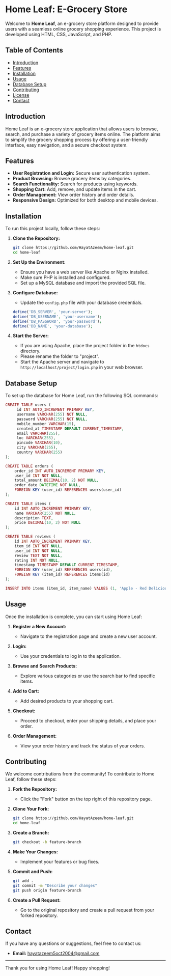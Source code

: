 # Home Leaf: E-Grocery Store

Welcome to **Home Leaf**, an e-grocery store platform designed to provide users with a seamless online grocery shopping experience. This project is developed using HTML, CSS, JavaScript, and PHP.

## Table of Contents

- [Introduction](#introduction)
- [Features](#features)
- [Installation](#installation)
- [Usage](#usage)
- [Database Setup](#database-setup)
- [Contributing](#contributing)
- [License](#license)
- [Contact](#contact)

## Introduction

Home Leaf is an e-grocery store application that allows users to browse, search, and purchase a variety of grocery items online. The platform aims to simplify the grocery shopping process by offering a user-friendly interface, easy navigation, and a secure checkout system.

## Features

- **User Registration and Login:** Secure user authentication system.
- **Product Browsing:** Browse grocery items by categories.
- **Search Functionality:** Search for products using keywords.
- **Shopping Cart:** Add, remove, and update items in the cart.
- **Order Management:** View order history and order details.
- **Responsive Design:** Optimized for both desktop and mobile devices.

## Installation

To run this project locally, follow these steps:

1. **Clone the Repository:**
   ```bash
   git clone https://github.com/HayatAzeem/home-leaf.git
   cd home-leaf
   ```

2. **Set Up the Environment:**
   - Ensure you have a web server like Apache or Nginx installed.
   - Make sure PHP is installed and configured.
   - Set up a MySQL database and import the provided SQL file.

3. **Configure Database:**
   - Update the `config.php` file with your database credentials.
   ```php
   define('DB_SERVER', 'your-server');
   define('DB_USERNAME', 'your-username');
   define('DB_PASSWORD', 'your-password');
   define('DB_NAME', 'your-database');
   ```

4. **Start the Server:**
   - If you are using Apache, place the project folder in the `htdocs` directory.
   - Please rename the folder to "project".
   - Start the Apache server and navigate to `http://localhost/project/login.php` in your web browser.

## Database Setup

To set up the database for Home Leaf, run the following SQL commands:


```php
CREATE TABLE users (
     id INT AUTO_INCREMENT PRIMARY KEY,
     username VARCHAR(255) NOT NULL,
     password VARCHAR(255) NOT NULL,
     mobile_number VARCHAR(15),
     created_at TIMESTAMP DEFAULT CURRENT_TIMESTAMP,
     email VARCHAR(255),
     loc VARCHAR(255),
     pincode VARCHAR(10),
     city VARCHAR(255),
     country VARCHAR(255)
);
```
```php
CREATE TABLE orders (
    order_id INT AUTO_INCREMENT PRIMARY KEY,
    user_id INT NOT NULL,
    total_amount DECIMAL(10, 2) NOT NULL,
    order_date DATETIME NOT NULL,
    FOREIGN KEY (user_id) REFERENCES users(user_id)
);
```
```php
CREATE TABLE items (
    id INT AUTO_INCREMENT PRIMARY KEY,
    name VARCHAR(255) NOT NULL,
    description TEXT,
    price DECIMAL(10, 2) NOT NULL
);
```
```php
CREATE TABLE reviews (
    id INT AUTO_INCREMENT PRIMARY KEY,
    item_id INT NOT NULL,
    user_id INT NOT NULL,
    review TEXT NOT NULL,
    rating INT NOT NULL,
    timestamp TIMESTAMP DEFAULT CURRENT_TIMESTAMP,
    FOREIGN KEY (user_id) REFERENCES users(id),
    FOREIGN KEY (item_id) REFERENCES items(id)
);
```
```php
INSERT INTO items (item_id, item_name) VALUES (1, 'Apple - Red Delicious');
```

## Usage

Once the installation is complete, you can start using Home Leaf:

1. **Register a New Account:**
   - Navigate to the registration page and create a new user account.

2. **Login:**
   - Use your credentials to log in to the application.

3. **Browse and Search Products:**
   - Explore various categories or use the search bar to find specific items.

4. **Add to Cart:**
   - Add desired products to your shopping cart.

5. **Checkout:**
   - Proceed to checkout, enter your shipping details, and place your order.

6. **Order Management:**
   - View your order history and track the status of your orders.

## Contributing

We welcome contributions from the community! To contribute to Home Leaf, follow these steps:

1. **Fork the Repository:**
   - Click the "Fork" button on the top right of this repository page.

2. **Clone Your Fork:**
   ```bash
   git clone https://github.com/HayatAzeem/home-leaf.git
   cd home-leaf
   ```

3. **Create a Branch:**
   ```bash
   git checkout -b feature-branch
   ```

4. **Make Your Changes:**
   - Implement your features or bug fixes.

5. **Commit and Push:**
   ```bash
   git add .
   git commit -m "Describe your changes"
   git push origin feature-branch
   ```

6. **Create a Pull Request:**
   - Go to the original repository and create a pull request from your forked repository.

## Contact

If you have any questions or suggestions, feel free to contact us:

- **Email:** hayatazeem5oct2004@gmail.com

---

Thank you for using Home Leaf! Happy shopping!
